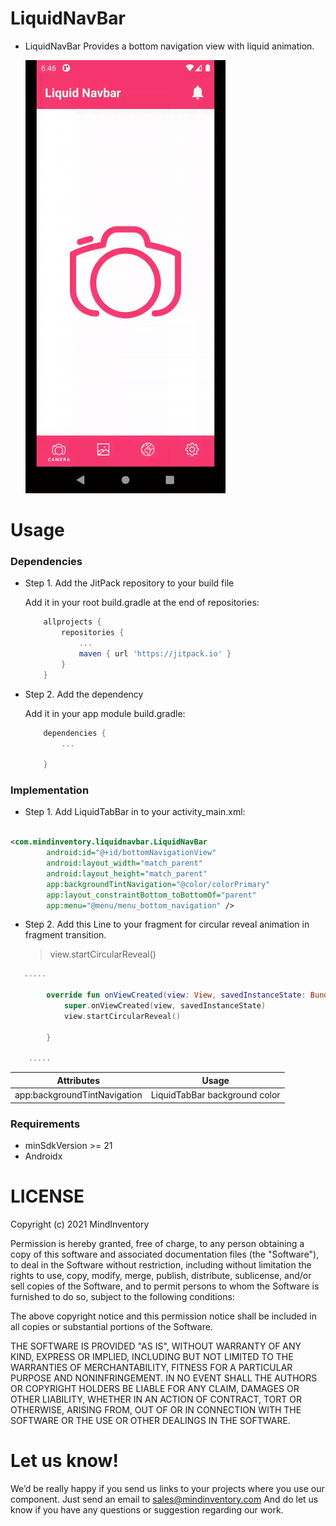 # LiquidNavBar

* LiquidNavBar Provides a bottom navigation view with liquid animation.

  ![ezgif.com-gif-maker__3_](/media/LiquidNavbarGif.gif)

# Usage

### Dependencies

* Step 1. Add the JitPack repository to your build file

  Add it in your root build.gradle at the end of repositories:

    ```groovy
	    allprojects {
		    repositories {
			    ...
			    maven { url 'https://jitpack.io' }
		    }
	    }
    ``` 
* Step 2. Add the dependency
    
    Add it in your app module build.gradle:
    
    ```groovy
        dependencies {
            ...
            
        }
    ``` 

### Implementation

* Step 1. Add LiquidTabBar in to your activity_main.xml:

```xml

<com.mindinventory.liquidnavbar.LiquidNavBar 
        android:id="@+id/bottomNavigationView"
        android:layout_width="match_parent"
        android:layout_height="match_parent"
        app:backgroundTintNavigation="@color/colorPrimary"
        app:layout_constraintBottom_toBottomOf="parent"
        app:menu="@menu/menu_bottom_navigation" />
```
* Step 2. Add this Line to your fragment for circular reveal animation in fragment transition.

    > view.startCircularReveal()

```kotlin 
   .....

        override fun onViewCreated(view: View, savedInstanceState: Bundle?) {
            super.onViewCreated(view, savedInstanceState)
            view.startCircularReveal()

        }

    .....
 ```           

| Attributes | Usage |
| ------ | ------ |
| app:backgroundTintNavigation | LiquidTabBar background color |


### Requirements

* minSdkVersion >= 21
* Androidx

# LICENSE
Copyright (c) 2021 MindInventory

Permission is hereby granted, free of charge, to any person obtaining a copy
of this software and associated documentation files (the "Software"), to deal
in the Software without restriction, including without limitation the rights
to use, copy, modify, merge, publish, distribute, sublicense, and/or sell
copies of the Software, and to permit persons to whom the Software is
furnished to do so, subject to the following conditions:

The above copyright notice and this permission notice shall be included in all
copies or substantial portions of the Software.

THE SOFTWARE IS PROVIDED "AS IS", WITHOUT WARRANTY OF ANY KIND, EXPRESS OR
IMPLIED, INCLUDING BUT NOT LIMITED TO THE WARRANTIES OF MERCHANTABILITY,
FITNESS FOR A PARTICULAR PURPOSE AND NONINFRINGEMENT. IN NO EVENT SHALL THE
AUTHORS OR COPYRIGHT HOLDERS BE LIABLE FOR ANY CLAIM, DAMAGES OR OTHER
LIABILITY, WHETHER IN AN ACTION OF CONTRACT, TORT OR OTHERWISE, ARISING FROM,
OUT OF OR IN CONNECTION WITH THE SOFTWARE OR THE USE OR OTHER DEALINGS IN THE
SOFTWARE.

# Let us know!
We’d be really happy if you send us links to your projects where you use our component. Just send an email to sales@mindinventory.com And do let us know if you have any questions or suggestion regarding our work.



